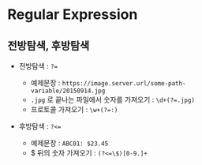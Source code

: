 # Regular Expression

## 전방탐색, 후방탐색

- 전방탐색 : `?=`

    - 예제문장 : `https://image.server.url/some-path-variable/20150914.jpg` 
    - `.jpg` 로 끝나는 파일에서 숫자를 가져오기 : `\d+(?=.jpg)`
    - 프로토콜 가져오기 : `\w+(?=:)`

- 후방탐색 : `?<=`

    - 예제문장 : `ABC01: $23.45`
    - $ 뒤의 숫자 가져오기 : `(?<=\$)[0-9.]+`

